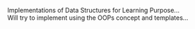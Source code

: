 Implementations of Data Structures for Learning Purpose...<br>
Will try to implement using the OOPs concept and templates...
